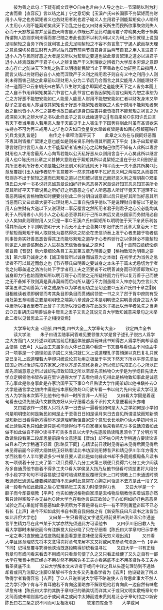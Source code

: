 <!-- { "loadSidebar": true } -->
　　彼为善之此句上下疑有阙文误字○自由也言由小人导之也此一节深眀以利为利之害而重【直容反】言以结之其丁宁之意切矣【玉溪卢氏曰长国家不务絜矩而务财用小人导之也务絜矩者义也务财用者利也君子喻义人主用君子则能絜矩矣小人喻利人主用小人则不能絜矩矣此天下治乱之分也又曰财者天所生而民所欲事聚敛则失人心而干天怒故菑害并至菑由天降害自人作既已并至此时虽用君子亦晚矣无救于祸矣所谓狥人欲则求利未得而害己随之者此也国不以利为利以义为利上所引就理上说固足眀絜矩之当务下所引就利害上说尤足眀絜矩之不容不务言愈丁宁遏人欲而存天理之意愈深切矣自生财有大道以后凡四节前两节自君身言后两节自君之用人言进君子退小人乃与民同好恶之大者是又所以为絜矩之要道也故此章言絜矩之道必以进君子退小人终焉既致严于君子小人之辨复致严于义利理欲之辨者乃大学反本穷源之意即本心存亡之防决天下治乱之防正以明徳新民皆当止于至善故也○勿轩熊氏曰指用人而言又结以务财用必自小人始而深致严于义利之辨用君子则自有义中之利用小人则利未得而害己随之此章前以理财用人分为二节后乃合而言之其实能用人则能理财不过一道而已○云峯胡氏曰右第八节生财大道亦即絜矩之道能使天下之人皆务本而上之人自不节用非絜矩矣第六节言仁人此节言仁者皆因絜矩而言也絜矩为恕之事恕为仁之方好恶不能恕安能如仁人能爱人能恶人财用不能恕安能如仁者以财发身末又举献子之言者用人亦当取其絜矩也于好恶不能絜矩者媢疾之人也于财用不能絜矩者聚敛之臣也皆小人不仁之甚者也故曰菑必逮身曰菑害并至皆指其不能絜矩之祸言之为戒深矣义利之辨大学之书以此终孟子之言以此始道学之有自来矣○东阳许氏曰言有天下者当用善人若用恶人至于天菑见于上人害生于下国势将崩此时虽有圣贤欲来扶持亦不可为再三戒用人之详也○灾如日食星变水旱蝗疫皆是害如民心怨叛寇贼奸宄兵戈变乱皆是】
　　右传之十章释治国平天下
　　此章之义务在与民同好恶而不専其利皆推广絜矩之意也能如是则亲贤乐利各得其所而天下平矣【朱子曰絜矩章専言财用继言用人盖人主不能絜矩者皆由利心之起故狥己欲而不知有人此所以専言财用也人才用舎最系人心向背若能以公灭私好恶从众则用舎当于人心矣此所以继言用人也○陈氏曰此章之义甚博大意则在于絜矩其所以说絜矩之道在于分义利别好恶其所恶者利所好者义须是能公好恶别义利如此则天下均平而无一夫不遂其所矣○此章反覆援引出入经传者防千言意若不一然求其绪卒不过好恶义利之两端又从而要其归则亦不出于絜矩之道而已絜矩之道以己知彼以彼反己而好恶义利之理眀矣○双峯饶氏曰大学一书多说好恶诚意章说如好好色恶恶臭齐家章说好知其恶恶知其美所令反其所好平天下章说民之所好好之所恶恶之与好人所恶恶人所好毕竟天下道理不过善恶两端初言格物致知时便要分别此二件分眀自诚意章以后只是好其所当好恶其所当恶而已又曰此章大要不过理财用人二事自先慎乎徳以下是说理财自秦誓以下是说用人自生财有大道以下又说理财二事反覆言之然所用者君子则君子之心公必能均其利于人所用者小人则小人之心私必至専其利于己所以末后又说长国家而务财用必自小人矣如此则理财用人又只是一事○玉溪卢氏曰絜矩所以明明徳于天下亲贤乐利各得其所而天下平则明徳明于天下而无不止于至善矣○东阳许氏曰此章大意治天下在乎絜矩而絜矩于用人取财处为要然得失之防全在忠信骄泰上发于心者忠接于物者信则事皆务实好善恶恶皆得其正而能尽絜矩之道存于心者矜骄行之以侈肆必不能絜矩则逺正人而谗谄聚敛之人进矣故忠信骄泰治乱之原也】
　　凡十章前四章统论纲领旨趣【音娶】后六章细论条目工夫其第五章乃明善之要【格物致知为明善之要法】第六章乃诚身之本【诚正脩皆所以诚身而诚意为之本始】在初学尤为当务之急读者不可以其近而忽之也【节齐蔡氏曰明善之要诚身之本朱子于篇末尤恳切为学者言之何耶盖道之浩浩何处下手学者用工夫之至要者不过明善诚身而已明善即致知也诚身即力行也始而致知所以明万理于心而使之无所疑终而力行所以复万善于己而使之无不备知不致则真是真非莫辨而后何所从适行不力则虽精义入神亦徒为空言此大学第五章之明善第六章之诚身所以为学者用功之至切至要○玉溪卢氏曰十章之纲目相维读者须即纲领而考其条目即条目而贯诸纲领使一书之义了然于胷中庶防有受用处第五章明善之要是明明徳之端第六章诚身之本是明明徳之实明善诚身之旨大学中庸所以相表里者在此曾子子思所以授受者亦在此故朱子揭此以示学者急先之当务云○云峯胡氏曰明善诚身中庸言之孟子又言之其说元自大学致知诚意来章句之末举此二者以见曾思孟三子之相授受焉】











　　大学章句大全
<经部,四书类,四书大全__大学章句大全>
　　钦定四库全书
　　读大学法
　　朱子曰语孟随事问答难见要领惟大学是曾子述孔子説古人爲学之大方而门人又传述以明其旨前后相因体统都具玩味此书知得古人爲学所向却读语孟便易【去声】入后面工夫虽多而大体已立矣○看这一书又自与看语孟不同语孟中只一项事是一个道理如孟子説仁义处只就仁义上说道理孔子答顔渊以克巳复礼只就克巳复礼上説道理若大学却只统说论其功用之极至于平天下然天下所以平却先须治国国之所以治却先须齐家家之所以齐却先须修身身之所以修却先须正心心之所以正却先须诚意意之所以诚却先须致知知之所以至却先须格物○大学是为学纲目先读大学立定纲领他书皆杂说在里许通得大学了去看他经方见得此是格物致知事此是诚意正心事此是修身事此是齐家治国平天下事○今且熟读大学作间架却以他书塡补去○大学是通言学之初终中庸是指本原极致处○问欲专看一书以何为先曰先读大学可见古人为学首末次第不比他书他书非一时所言非一人所记
　　又曰看大学固是着逐句看去也须先统读传文教熟方好从头仔细看若全不识传文大意便看前头亦难
　　又曰尝欲作一说教人只将大学一日去读一遍看他如何是大人之学如何是小学如何是明明徳如何是新民如何是止于至善日日如是读月来日去自见所谓温故而知新须是知新日日看得新方得却不是道理解新但自家这个意思长长地新○读大学初间也只如此读后来也只如此读只是初间读得似不与自家相关后来看熟见许多说话须着如此做不如此做自不得○读书不可贪多当且以大学为先逐段熟读精思须令了了分明方可改读后段看第二段却思量前段令文意连属【音烛】却不妨○问大学稍通方要读论语曰且未可大学稍通正好着【陟略反下同】心精读前日读时见得前未见得后面见得后未见得前面今识得大纲体统正好熟看读此书功深则用博昔尹和靖见伊川半年方得大学西铭看今人半年要读多少书某且要人读此是如何縁此书却不多而规模周备凡读书初一项须着十分工夫了第二项只费得八九分工夫第三项便只费得六七分工夫少间读渐多自通贯他书自着不得多工夫○看大学俟见大指乃及他书但看时须是更将大段分作小段字字句句不可容易放过常时暗诵黙思反覆研究未上口时须教上口未通透时须教通透巳通透后便要纯熟直待不思索时此意常在心胸之间驱遣不去方是此一段了又换一段看令如此数段之后心安理熟觉工夫省力时便渐得力也
　　又曰大学是一个腔子而今却要塡教【平声】他实如他说格物自家须是去格物后塡教他实着诚意亦然若只读得空殻子亦无益也○读大学岂在看他言语正欲验之于心如何如好好色恶恶臭试验之吾心果能好善恶恶如此乎闲居为不善是果有此乎一有不至则勇猛奋跃不已必有长【上声】进今不知如此则书自书我自我何益之有【新安陈氏曰凡读书之法皆当如此非但大学也】
　　又曰某一生只看得这文字透见得前贤所未到处温公作通鉴言平生精力尽在此书某于大学亦然先须通此方可读他书
　　又曰伊川旧日教人先看大学那时未解说而今有注解觉大段分晓了只在仔细看【陈氏曰大学章句巳示学者一定之凖只直按他见成底熟就里面看意思滋味便见得无穷义理出焉】
　　又曰看大学且逐章理防先将本文念得次将章句来解本文又将或问来参章句须逐一令【平声下同】记得反覆寻究待他浃洽既逐段晓得却统看温寻过
　　又曰大学一书有正经有章句有或问看来看去不用或问只看章句便了久之又只看正经便了又久之自有一部大学在我胷中而正经亦不用矣然不用某许多工夫亦看某底不出不用圣贤许多工夫亦看圣贤底不出
　　又曰大学解本文未详者于或问中详之且从头逐句理防到不通处却看或问乃注脚之注脚○某解书不合太多又先准备学者为【去声】他设疑说了所以致得学者看得容易【去声】了○人只说某说大学等不略说使人自致思此事大不然人之为学只争个肯与不肯耳他若不肯向这里略亦不解致思他若肯向此一边自然有味愈详愈有味【陈氏曰大学约其防于章句已的确眞切而详其义于或问又明实敷畅章句中太简而或未喻则易枯必于或问详之或问中太博而或未贯则易泛必于章句约之○新安陈氏曰右二条之説不同而可互相发明】
　　钦定四库全书
　　大学或问
